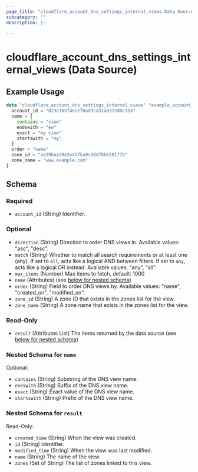 ```yaml
---
page_title: "cloudflare_account_dns_settings_internal_views Data Source - Cloudflare"
subcategory: ""
description: |-
  
---
```


# cloudflare_account_dns_settings_internal_views (Data Source)



## Example Usage

```terraform
data "cloudflare_account_dns_settings_internal_views" "example_account_dns_settings_internal_views" {
  account_id = "023e105f4ecef8ad9ca31a8372d0c353"
  name = {
    contains = "view"
    endswith = "ew"
    exact = "my view"
    startswith = "my"
  }
  order = "name"
  zone_id = "ae29bea30e2e427ba9cd8d78b628177b"
  zone_name = "www.example.com"
}
```

<!-- schema generated by tfplugindocs -->
## Schema

### Required

- `account_id` (String) Identifier.

### Optional

- `direction` (String) Direction to order DNS views in.
Available values: "asc", "desc".
- `match` (String) Whether to match all search requirements or at least one (any). If set to `all`, acts like a logical AND between filters. If set to `any`, acts like a logical OR instead.
Available values: "any", "all".
- `max_items` (Number) Max items to fetch, default: 1000
- `name` (Attributes) (see [below for nested schema](#nestedatt--name))
- `order` (String) Field to order DNS views by.
Available values: "name", "created_on", "modified_on".
- `zone_id` (String) A zone ID that exists in the zones list for the view.
- `zone_name` (String) A zone name that exists in the zones list for the view.

### Read-Only

- `result` (Attributes List) The items returned by the data source (see [below for nested schema](#nestedatt--result))

<a id="nestedatt--name"></a>
### Nested Schema for `name`

Optional:

- `contains` (String) Substring of the DNS view name.
- `endswith` (String) Suffix of the DNS view name.
- `exact` (String) Exact value of the DNS view name.
- `startswith` (String) Prefix of the DNS view name.


<a id="nestedatt--result"></a>
### Nested Schema for `result`

Read-Only:

- `created_time` (String) When the view was created.
- `id` (String) Identifier.
- `modified_time` (String) When the view was last modified.
- `name` (String) The name of the view.
- `zones` (Set of String) The list of zones linked to this view.


